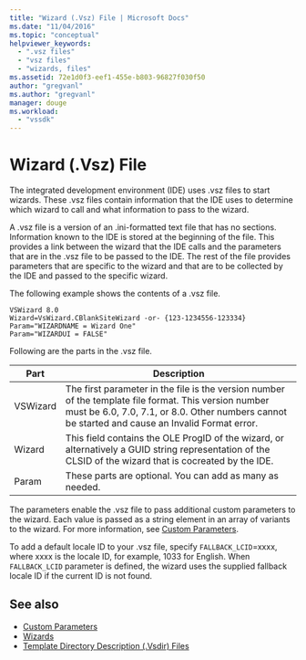 ```yaml
---
title: "Wizard (.Vsz) File | Microsoft Docs"
ms.date: "11/04/2016"
ms.topic: "conceptual"
helpviewer_keywords:
  - ".vsz files"
  - "vsz files"
  - "wizards, files"
ms.assetid: 72e1d0f3-eef1-455e-b803-96827f030f50
author: "gregvanl"
ms.author: "gregvanl"
manager: douge
ms.workload:
  - "vssdk"
---
```

# Wizard (.Vsz) File

The integrated development environment (IDE) uses .vsz files to start wizards. These .vsz files contain information that the IDE uses to determine which wizard to call and what information to pass to the wizard.

A .vsz file is a version of an .ini-formatted text file that has no sections. Information known to the IDE is stored at the beginning of the file. This provides a link between the wizard that the IDE calls and the parameters that are in the .vsz file to be passed to the IDE. The rest of the file provides parameters that are specific to the wizard and that are to be collected by the IDE and passed to the specific wizard.

The following example shows the contents of a .vsz file.

```
VSWizard 8.0
Wizard=VsWizard.CBlankSiteWizard -or- {123-1234556-123334}
Param="WIZARDNAME = Wizard One"
Param="WIZARDUI = FALSE"
```

Following are the parts in the .vsz file.

|Part|Description|
|----------|-----------------|
|VSWizard|The first parameter in the file is the version number of the template file format. This version number must be 6.0, 7.0, 7.1, or 8.0. Other numbers cannot be started and cause an Invalid Format error.|
|Wizard|This field contains the OLE ProgID of the wizard, or alternatively a GUID string representation of the CLSID of the wizard that is cocreated by the IDE.|
|Param|These parts are optional. You can add as many as needed.|

The parameters enable the .vsz file to pass additional custom parameters to the wizard. Each value is passed as a string element in an array of variants to the wizard. For more information, see [Custom Parameters](../../extensibility/internals/custom-parameters.md).

To add a default locale ID to your .vsz file, specify `FALLBACK_LCID`=xxxx, where xxxx is the locale ID, for example, 1033 for English. When `FALLBACK_LCID` parameter is defined, the wizard uses the supplied fallback locale ID if the current ID is not found.

## See also

- [Custom Parameters](../../extensibility/internals/custom-parameters.md)
- [Wizards](../../extensibility/internals/wizards.md)
- [Template Directory Description (.Vsdir) Files](../../extensibility/internals/template-directory-description-dot-vsdir-files.md)